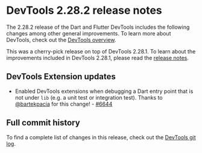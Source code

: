 # DevTools 2.28.2 release notes

The 2.28.2 release of the Dart and Flutter DevTools
includes the following changes among other general improvements.
To learn more about DevTools, check out the
[DevTools overview](https://docs.flutter.dev/tools/devtools/overview).

This was a cherry-pick release on top of DevTools 2.28.1.
To learn about the improvements included in DevTools 2.28.1, please read the
[release notes](/tools/devtools/release-notes/release-notes-2.28.1).

## DevTools Extension updates

* Enabled DevTools extensions when debugging a Dart entry point that is not
  under `lib` (e.g. a unit test or integration test). Thanks to
  [@bartekpacia](https://github.com/bartekpacia) for this change! -
  [#6644](https://github.com/flutter/devtools/pull/6644)

## Full commit history

To find a complete list of changes in this release, check out the
[DevTools git log](https://github.com/flutter/devtools/tree/v2.28.2).
